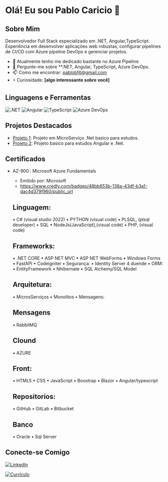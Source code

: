 # Olá! Eu sou Pablo Caricio 👋

## Sobre Mim

Desenvolvedor Full Stack especializado em .NET, Angular,TypeScript. Experiência em desenvolver aplicações web robustas, configurar pipelines de CI/CD com Azure pipeline DevOps e gerenciar projetos.

- 🌱 Atualmente tenho me dedicado bastante no Azure Pipeline
- 💬 Pergunte-me sobre **.NET, Angular, TypeScript, Azure DevOps.
- 📫 Como me encontrar: pablobf4@gmail.com
- ⚡ Curiosidade: **[algo interessante sobre você]**

## Linguagens e Ferramentas

![.NET](https://img.shields.io/badge/-dotnet-512BD4?style=flat&logo=dotnet&logoColor=white)
![Angular](https://img.shields.io/badge/-Angular-DD0031?style=flat&logo=angular&logoColor=white)
![TypeScript](https://img.shields.io/badge/-TypeScript-3178C6?style=flat&logo=typescript&logoColor=white)
![Azure DevOps](https://img.shields.io/badge/-Azure%20DevOps-0078D7?style=flat&logo=azure-devops&logoColor=white)

## Projetos Destacados

- [Projeto 1](https://github.com/pablobf4/Loja_MicroServico): Projeto em MicroServiço .Net basico para estudos.
- [Projeto 2](https://github.com/pablobf4/Projeto-Teste): Projeto basico para estudos Angular e .Net.

## Certificados

- AZ-900 : Microsoft Azure Fundamentals
  - Emitido por: Microsoft
  - https://www.credly.com/badges/48bb653b-138a-43df-b3a1-dac4d379f960/public_url


  ## Linguagem:
  • C# (visual studio 2022)
  • PYTHON (visual code)
  • PLSQL, (plsql developer)
  • SQL
  • NodeJs(JavaScript),(visual code)
  • PHP, (visual code)
  
  ## Frameworks:
  • .NET CORE
  • ASP NET MVC
  • ASP NET WebForms
  • Windows Forms
  • FastAPI
  • Codeigniter
  • Segurança:
  • Identity Server 4 duende
  • ORM:
  • EntityFramework
  • Nhibernate
  • SQL Alchemy/SQL Model
  
  ## Arquitetura:
  • MicrosServiços
  • Monolitos
  • Mensagens:

  ## Mensagens
  • RabbitMQ

  ## Clound
  • AZURE
 
  ## Front:
  • HTML5
  • CSS
  • JavaScript
  • Boostrap
  • Blazor
  • Angular/typescript

  ## Repositorios:
  • GitHub
  • GitLab
  • Bitbucket
  
  ## Banco
   • Oracle
   • Sql Server
   
  
  

## Conecte-se Comigo
[![LinkedIn](https://img.shields.io/badge/-LinkedIn-0A66C2?style=flat&logo=linkedin&logoColor=white)](https://www.linkedin.com/in/pablo-caricio)

[![Currículo](https://img.shields.io/badge/-Currículo-4285F4?style=flat&logo=google-drive&logoColor=white)](https://drive.google.com/file/d/1aIQxp3yoUDeHrEvPFJm8Dg4dIXzEP1UN/view?usp=sharing)


